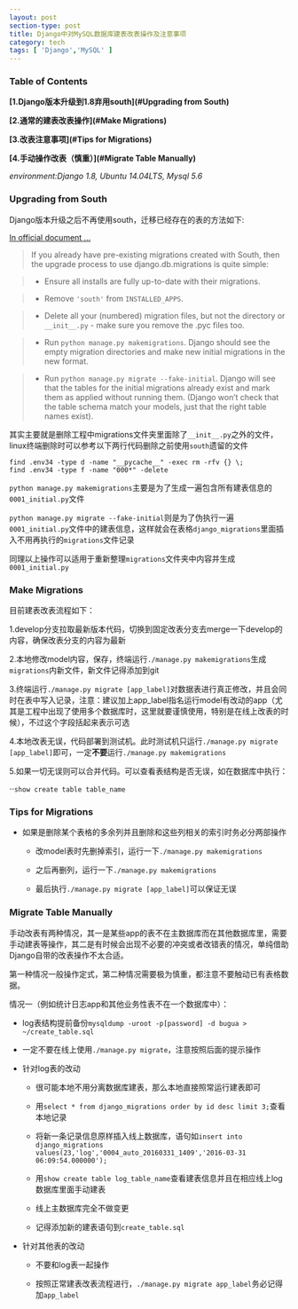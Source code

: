 ```yaml
---
layout: post
section-type: post
title: Django中对MySQL数据库建表改表操作及注意事项
category: tech
tags: [ 'Django','MySQL' ]
---
```


### Table of Contents

**[1.Django版本升级到1.8弃用south](#Upgrading from South)**

**[2.通常的建表改表操作](#Make Migrations)**

**[3.改表注意事项](#Tips for Migrations)**

**[4.手动操作改表（慎重）](#Migrate Table Manually)**


_environment:Django 1.8, Ubuntu 14.04LTS, Mysql 5.6_

### Upgrading from South

Django版本升级之后不再使用south，迁移已经存在的表的方法如下:

[In official document ...](https://docs.djangoproject.com/en/1.9/topics/migrations/#upgrading-from-south)

> If you already have pre-existing migrations created with South, then the upgrade process to use django.db.migrations is quite simple:

> + Ensure all installs are fully up-to-date with their migrations.

> + Remove `'south'` from `INSTALLED_APPS`.

> + Delete all your (numbered) migration files, but not the directory or `__init__.py` - make sure you remove the .pyc files too.

> + Run `python manage.py makemigrations`. Django should see the empty migration directories and make new initial migrations in the new format.

> + Run `python manage.py migrate --fake-initial`. Django will see that the tables for the initial migrations already exist and mark them as applied without running them. (Django won’t check that the table schema match your models, just that the right table names exist).

其实主要就是删除工程中migrations文件夹里面除了`__init__.py`之外的文件，linux终端删除时可以参考以下两行代码删除之前使用`south`遗留的文件

```
find .env34 -type d -name "__pycache__" -exec rm -rfv {} \;
find .env34 -type f -name "000*" -delete
```

`python manage.py makemigrations`主要是为了生成一遍包含所有建表信息的`0001_initial.py`文件

`python manage.py migrate --fake-initial`则是为了伪执行一遍`0001_initial.py`文件中的建表信息，这样就会在表格`django_migrations`里面插入不用再执行的`migrations`文件记录

同理以上操作可以适用于重新整理`migrations`文件夹中内容并生成`0001_initial.py`

### Make Migrations

目前建表改表流程如下：

1.develop分支拉取最新版本代码，切换到固定改表分支去merge一下develop的内容，确保改表分支的内容为最新

2.本地修改model内容，保存，终端运行`./manage.py makemigrations`生成`migrations`内新文件，新文件记得添加到git

3.终端运行`./manage.py migrate [app_label]`对数据表进行真正修改，并且会同时在表中写入记录，注意：建议加上app_label指名运行model有改动的app（尤其是工程中出现了使用多个数据库时，这里就要谨慎使用，特别是在线上改表的时候），不过这个字段括起来表示可选

4.本地改表无误，代码部署到测试机。此时测试机只运行`./manage.py migrate [app_label]`即可，一定**不要**运行`./manage.py makemigrations`

5.如果一切无误则可以合并代码。可以查看表结构是否无误，如在数据库中执行：

⋅⋅```show create table table_name```

### Tips for Migrations

+ 如果是删除某个表格的多余列并且删除和这些列相关的索引时务必分两部操作

  + 改model表时先删掉索引，运行一下`./manage.py makemigrations`

  + 之后再删列，运行一下`./manage.py makemigrations`

  + 最后执行`./manage.py migrate [app_label]`可以保证无误

### Migrate Table Manually

手动改表有两种情况，其一是某些app的表不在主数据库而在其他数据库里，需要手动建表等操作，其二是有时候会出现不必要的冲突或者改错表的情况，单纯借助Django自带的改表操作不太合适。

第一种情况一般操作定式，第二种情况需要极为慎重，都注意不要触动已有表格数据。

情况一（例如统计日志app和其他业务性表不在一个数据库中）：

+ log表结构提前备份`mysqldump -uroot -p[password] -d bugua > ~/create_table.sql`

+ 一定不要在线上使用`./manage.py migrate`，注意按照后面的提示操作

+ 针对log表的改动

  + 很可能本地不用分离数据库建表，那么本地直接照常运行建表即可

  + 用`select * from django_migrations order by id desc limit 3;`查看本地记录

  + 将新一条记录信息原样插入线上数据库，语句如```insert into django_migrations values(23,'log','0004_auto_20160331_1409','2016-03-31 06:09:54.000000');```

  + 用`show create table log_table_name`查看建表信息并且在相应线上log数据库里面手动建表

  + 线上主数据库完全不做变更

  + 记得添加新的建表语句到`create_table.sql`

+ 针对其他表的改动

  + 不要和log表一起操作

  + 按照正常建表改表流程进行，`./manage.py migrate app_label`务必记得加`app_label`








